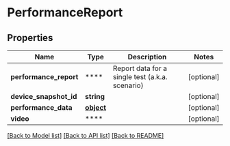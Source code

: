 # PerformanceReport

## Properties
Name | Type | Description | Notes
------------ | ------------- | ------------- | -------------
**performance_report** | **** | Report data for a single test (a.k.a. scenario) | [optional] 
**device_snapshot_id** | **string** |  | [optional] 
**performance_data** | [**object**](.md) |  | [optional] 
**video** | **** |  | [optional] 

[[Back to Model list]](../README.md#documentation-for-models) [[Back to API list]](../README.md#documentation-for-api-endpoints) [[Back to README]](../README.md)

